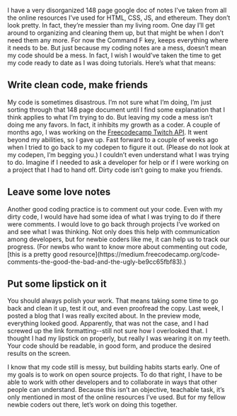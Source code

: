 I have a very disorganized 148 page google doc of notes I’ve taken from all the online resources I’ve used for HTML, CSS, JS, and ethereum. They don’t look pretty. In fact, they’re messier than my living room. One day I’ll get around to organizing and cleaning them up, but that might be when I don’t need them any more. For now the Command F key, keeps everything where it needs to be. But just because my coding notes are a mess, doesn’t mean my code should be a mess. In fact, I wish I would’ve taken the time to get my code ready to date as I was doing tutorials. Here’s what that means:

## Write clean code, make friends
My code is sometimes disastrous. I’m not sure what I’m doing, I’m just sorting through that 148 page document until I find some explanation that I think applies to what I’m trying to do. But leaving my code a mess isn’t doing me any favors. In fact, it inhibits my growth as a coder. A couple of months ago, I was working on the  [Freecodecamp Twitch API](https://www.freecodecamp.org/challenges/use-the-twitchtv-json-api). It went beyond my abilities, so I gave up. Fast forward to a couple of weeks ago when I tried to go back to my codepen to figure it out. (Please do not look at my codepen, I’m begging you.) I couldn’t even understand what I was trying to do. Imagine if I needed to ask a developer for help or if I were working on a project that I had to hand off. Dirty code isn’t going to make you friends.

## Leave some love notes
<p>Another good coding practice is to comment out your code. Even with my dirty code, I would have had some idea of what I was trying to do if there were comments. I would love to go back through projects I’ve worked on and see what I was thinking. Not only does this help with communication among developers, but for newbie coders like me, it can help us to track our progress. (For newbs who want to know more about commenting out code, [this is a pretty good resource](https://medium.freecodecamp.org/code-comments-the-good-the-bad-and-the-ugly-be9cc65fbf83).)

## Put some lipstick on it

You should always polish your work. That means taking some time to go back and clean it up, test it out, and even proofread the copy. Last week, I posted a blog that I was really excited about. In the preview mode, everything looked good. Apparently, that was not the case, and I had screwed up the link formatting--still not sure how I overlooked that. I thought I had my lipstick on properly, but really I was wearing it on my teeth. Your code should be readable, in good form, and produce the desired results on the screen.

I know that my code still is messy, but building habits starts early. One of my goals is to work on open source projects. To do that right, I have to be able to work with other developers and to collaborate in ways that other people can understand. Because this isn’t an objective, teachable task, it’s only mentioned in most of the online resources I’ve used. But for my fellow newbie coders out there, let’s work on doing this together.
